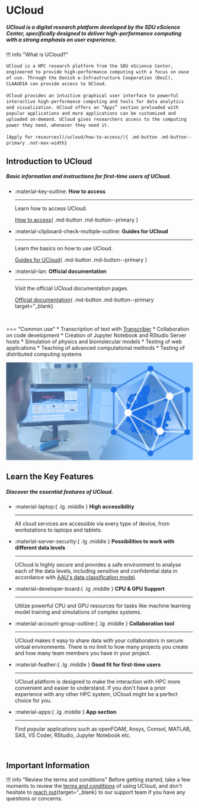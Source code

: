 # UCloud

##### UCloud is a digital research platform developed by the SDU eScience Center, specifically designed to deliver high-performance computing with a strong emphasis on user experience.

!!! info "What is UCloud?"

    UCloud is a HPC research platform from the SDU eScience Center, engineered to provide high-performance computing with a focus on ease of use. Through the Danish e-Infrastructure Cooperation (DeiC), CLAAUDIA can provide access to UCloud.
    
    UCloud provides an intuitive graphical user interface to powerful interactive high-performance computing and tools for data analytics and visualization. UCloud offers an “Apps” section preloaded with popular applications and more applications can be customized and uploaded on-demand. UCloud gives researchers access to the computing power they need, whenever they need it.

    [Apply for resources](/ucloud/how-to-access/){ .md-button .md-button--primary .not-max-width}

## Introduction to UCloud

##### Basic information and instructions for first-time users of UCloud.

<div class="grid cards grid-three grid-button-bottom" markdown>

<!--
Icons can be searched and found here:
https://squidfunk.github.io/mkdocs-material/reference/icons-emojis/ (best, is to use the ones starting with material)
-->

- :material-key-outline: __How to access__ 

    ---

    Learn how to access UCloud.
  
    [How to access](/ucloud/how-to-access/){ .md-button .md-button--primary }

- :material-clipboard-check-multiple-outline: __Guides for UCloud__ 

    ---

    Learn the basics on how to use UCloud.

    [Guides for UCloud](/ucloud/guides/getting-started/before-you-begin/){ .md-button .md-button--primary }

- :material-lan: __Official documentation__ 

    ---

    Visit the official UCloud documentation pages.

    [Official documentation](https://docs.cloud.sdu.dk/index.html){ .md-button .md-button--primary target="_blank}

</div>


<br> <!-- Just a little break -->

<div class="grid" markdown>

=== "Common use"
    * Transcription of text with [Transcriber](/ucloud/guides/transcriber/)
    * Collaboration on code development
    * Creation of Jupyter Notebook and RStudio Server hosts
    * Simulation of physics and biomolecular models
    * Testing of web applications
    * Teaching of advanced computational methods
    * Testing of distributed computing systems


![Image title](/assets/img/ucloud-hero.jpg)

</div>

## Learn the Key Features

##### Discover the essential features of UCloud.


<div class="grid cards grid-three" markdown>

<!--
Icons can be searched and found here:
https://squidfunk.github.io/mkdocs-material/reference/icons-emojis/ (best, is to use the ones starting with material)
-->

-   :material-laptop:{ .lg .middle } __High accessibility__

    ---
    
    All cloud services are accessible via every type of device, from workstations to laptops and tablets.

-   :material-server-security:{ .lg .middle } __Possibilities to work with different data levels__

    ---
    
    UCloud is highly secure and provides a safe environment to analyse each of the data levels, including sensitive and confidential data in accordance with [AAU's data classification model](https://www.security.aau.dk/data-classification/the-four-data-types-at-aau).

-   :material-developer-board:{ .lg .middle } __CPU & GPU Support__

    ---
    
    Utilize powerful CPU and GPU resources for tasks like machine learning model training and simulations of complex systems.

-   :material-account-group-outline:{ .lg .middle } __Collaboration tool__

    ---
    
    UCloud makes it easy to share data with your collaborators in secure virtual environments. There is no limit to how many projects you create and how many team members you have in your project.

-   :material-feather:{ .lg .middle } __Good fit for first-time users__

    ---
    
    UCloud platform is designed to make the interaction with HPC more convenient and easier to understand. If you don't have a prior experience with any other HPC system, UCloud might be a perfect choice for you.

-   :material-apps:{ .lg .middle } __App section__

    ---
    
    Find popular applications such as openFOAM, Ansys, Comsol, MATLAB, SAS, VS Coder, RStudio, Jupyter Notebook etc.

</div>

<br> <!-- Just a little break -->

## Important Information

!!! info "Review the terms and conditions"
    Before getting started, take a few moments to review the [terms and conditions](/ucloud/terms-and-conditions/) of using UCloud, and don't hesitate to [reach out](https://serviceportal.aau.dk/serviceportal?id=emp_taxonomy_topic&topic_id=82a253e8838fc21053711d447daad328){target="_blank} to our support team if you have any questions or concerns.